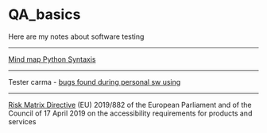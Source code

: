 # QA_basics
Here are my notes about software testing

----
[Mind map Python Syntaxis](https://github.com/KaterinGorbachev/QA_basics/blob/main/Python_full_mindmap.pdf)


----
Tester carma - [bugs found during personal sw using](https://github.com/KaterinGorbachev/QA_basics/issues) 


----
[Risk Matrix Directive](https://docs.google.com/spreadsheets/d/1v8MUR7PQs62Oq2Yb6bGrbtUEuP--XS9Q-xIhxdfUUaA/edit?gid=1688268996#gid=1688268996) (EU) 2019/882 of the European Parliament and of the Council of 17 April 2019 on the accessibility requirements for products and services 

